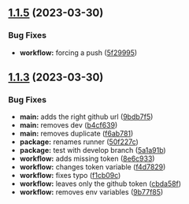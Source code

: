## [1.1.5](https://github.com/yusufabayomi/typescript-starter-package/compare/v1.1.4...v1.1.5) (2023-03-30)


### Bug Fixes

* **workflow:** forcing a push ([5f29995](https://github.com/yusufabayomi/typescript-starter-package/commit/5f299952702a8206d13ecee52613d368e0300697))

## [1.1.3](https://github.com/yusufabayomi/typescript-starter-package/compare/v1.1.2...v1.1.3) (2023-03-30)


### Bug Fixes

* **main:** adds the right github url ([9bdb7f5](https://github.com/yusufabayomi/typescript-starter-package/commit/9bdb7f5b9176c889aa3932d9181c0afc740bcfa9))
* **main:** removes dev ([b4cf639](https://github.com/yusufabayomi/typescript-starter-package/commit/b4cf6392a81ecd1f85b0cb6b93f007962403d9ad))
* **main:** removes duplicate ([f6ab781](https://github.com/yusufabayomi/typescript-starter-package/commit/f6ab7814e5adaa0d45c18ba846c8716bdadb4aae))
* **package:** renames runner ([50f227c](https://github.com/yusufabayomi/typescript-starter-package/commit/50f227c3934c312d70cfb41c2725240e5af30842))
* **package:** test with develop branch ([5a1a91b](https://github.com/yusufabayomi/typescript-starter-package/commit/5a1a91b548f931eb63016f1ef2bd9afdd8cb5c5b))
* **workflow:** adds missing token ([8e6c933](https://github.com/yusufabayomi/typescript-starter-package/commit/8e6c933454d3489698e08af9090b3d6508fd1632))
* **workflow:** changes token variable ([f4d7829](https://github.com/yusufabayomi/typescript-starter-package/commit/f4d7829fadb02bf7873e622d5f9638f7b9db85e7))
* **workflow:** fixes typo ([f1cb09c](https://github.com/yusufabayomi/typescript-starter-package/commit/f1cb09ce06328756541a6d0110bdbc8a27ee1433))
* **workflow:** leaves only the github token ([cbda58f](https://github.com/yusufabayomi/typescript-starter-package/commit/cbda58f2824cfdba7c98742269f981bbd6ba3828))
* **workflow:** removes env variables ([9b77f85](https://github.com/yusufabayomi/typescript-starter-package/commit/9b77f852688c70471da6dcfd84e00825cef8f48e))
